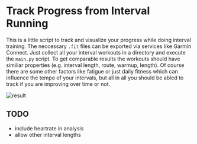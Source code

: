 # Track Progress from Interval Running
This is a little script to track and visualize your progress while doing interval training. The neccessary `.fit` files can be exported via services like Garmin Connect. Just collect all your interval workouts in a directory and execute the `main.py` script. To get comparable results the workouts should have similiar properties (e.g. interval length, route, warmup, length). Of course there are some other factors like fatigue or just daily fitness which can influence the tempo of your intervals, but all in all you should be abled to track if you are improving over time or not.


![result](https://user-images.githubusercontent.com/59708022/205741785-1bf92d77-45e2-4a41-966d-4e7eaf984e50.png)



## TODO
- include heartrate in analysis
- allow other interval lengths
